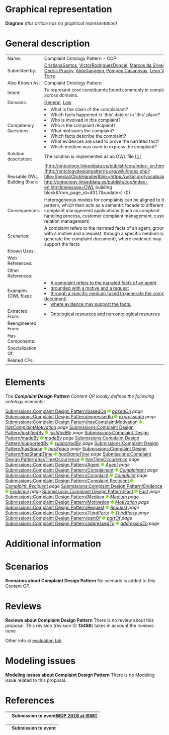 #  Graphical representation


__Diagram__
_(this article has no graphical representation)_



#  General description




|  |  |
| --- | --- |
|  Name: |  Complaint Ontology Pattern - COP |
|  Submitted by: | [CristianaSantos](../User/CristianaSantos.md "User:CristianaSantos"), [VictorRodriguezDoncel](../User/VictorRodriguezDoncel.md "User:VictorRodriguezDoncel"), [Marcos da Silveira](http://ontologydesignpatterns.org/wiki/index.php?title=User:Marcos_da_Silveira&action=edit&redlink=1 "User:Marcos da Silveira (not yet written)"), [Cedric Prusky](http://ontologydesignpatterns.org/wiki/index.php?title=User:Cedric_Prusky&action=edit&redlink=1 "User:Cedric Prusky (not yet written)"), [AldoGangemi](../User/AldoGangemi.md "User:AldoGangemi"), [Pompeu Casanovas](http://ontologydesignpatterns.org/wiki/index.php?title=User:Pompeu_Casanovas&action=edit&redlink=1 "User:Pompeu Casanovas (not yet written)"), [Leon Van der Torre](http://ontologydesignpatterns.org/wiki/index.php?title=User:Leon_Van_der_Torre&action=edit&redlink=1 "User:Leon Van der Torre (not yet written)") |
|  Also Known As: |  Complaint Ontology Pattern |
|  Intent: |  To represent core constituents found commonly in complaints across domains. |
|  Domains: | [General](../Community/General.md "Community:General"), [Law](../Community/Law.md "Community:Law") |
|  Competency Questions: | <li> What is the claim of the complainant?</li><li> Which facts happened in 'this' date or in 'this' place?</li><li> Who is involved in this complaint?</li><li> Who is the complaint recipient?</li><li> What motivates the complaint?</li><li> Which facts describe the complaint?</li><li> What evidences are used to prove the narrated fact?</li><li> Which medium was used to express the complaint?</li> |
|  Solution description: |  The solution is implemented as an OWL file [[1]](https://w3id.org/vocabulary/cop "https://w3id.org/vocabulary/cop") |
|  Reusable OWL Building Block: | [http://ontoology.linkeddata.es/publish/cop/index-en.html](http://ontologydesignpatterns.org/wiki/index.php?title=Special:ClickHandler&link=https://w3id.org/vocabulary/cop   http://ontoology.linkeddata.es/publish/cop/index-en.html&message=OWL building block&from_page_id=4017&update=) (0) |
|  Consequences: |  Heterogeneous models for complaints can be aligned to this pattern, which then acts as a semantic facade to different complaint management applications (such as complaint handling process, customer complaint management, customer relation management) |
|  Scenarios: |  A complaint refers to the narrated facts of an agent, grounded with a motive and a request, through a specific medium (used to generate the complaint document), where evidence may support the facts |
|  Known Uses: |  |
|  Web References: |  |
|  Other References: |  |
|  Examples (OWL files): | <li><a class="external text" href="http://A%20complaint%20refers%20to%20the%20narrated%20facts%20of%20an%20agent" rel="nofollow" title="http://A%20complaint%20refers%20to%20the%20narrated%20facts%20of%20an%20agent">A complaint refers to the narrated facts of an agent</a></li><li><a class="external text" href="http://grounded%20with%20a%20motive%20and%20a%20request" rel="nofollow" title="http://grounded%20with%20a%20motive%20and%20a%20request">grounded with a motive and a request</a></li><li><a class="external text" href="http://through%20a%20specific%20medium%20%28used%20to%20generate%20the%20complaint%20document%29" rel="nofollow" title="http://through%20a%20specific%20medium%20%28used%20to%20generate%20the%20complaint%20document%29">through a specific medium (used to generate the complaint document)</a></li><li><a class="external text" href="http://where%20evidence%20may%20support%20the%20facts." rel="nofollow" title="http://where%20evidence%20may%20support%20the%20facts.">where evidence may support the facts.</a></li> |
|  Extracted From: | <li><a class="external text" href="http://Ontological%20resources%20and%20non%20ontological%20resources" rel="nofollow" title="http://Ontological%20resources%20and%20non%20ontological%20resources">Ontological resources and non ontological resources</a></li> |
|  Reengineered From: |  |
|  Has Components: |  |
|  Specialization Of: |  |
|  Related CPs: |  |


  




#  Elements


_The __Complaint Design Pattern__ Content OP locally defines the following ontology elements:_



[Submissions:Complaint Design Pattern/basedOn](http://ontologydesignpatterns.org/wiki/index.php?title=Submissions:Complaint_Design_Pattern/basedOn&action=edit&redlink=1 "Submissions:Complaint Design Pattern/basedOn (not yet written)") [![](./11px-ArrowRight.gif)](../Image/ArrowRight.gif.md "ArrowRight.gif") _[basedOn](http://ontologydesignpatterns.org/wiki/index.php?title=Submissions:Complaint_Design_Pattern/basedOn&action=edit&redlink=1 "Submissions:Complaint Design Pattern/basedOn (not yet written)") page_
[Submissions:Complaint Design Pattern/expressedIn](http://ontologydesignpatterns.org/wiki/index.php?title=Submissions:Complaint_Design_Pattern/expressedIn&action=edit&redlink=1 "Submissions:Complaint Design Pattern/expressedIn (not yet written)") [![](./11px-ArrowRight.gif)](../Image/ArrowRight.gif.md "ArrowRight.gif") _[expressedIn](http://ontologydesignpatterns.org/wiki/index.php?title=Submissions:Complaint_Design_Pattern/expressedIn&action=edit&redlink=1 "Submissions:Complaint Design Pattern/expressedIn (not yet written)") page_
[Submissions:Complaint Design Pattern/hasComplaintMotivation](http://ontologydesignpatterns.org/wiki/index.php?title=Submissions:Complaint_Design_Pattern/hasComplaintMotivation&action=edit&redlink=1 "Submissions:Complaint Design Pattern/hasComplaintMotivation (not yet written)") [![](./11px-ArrowRight.gif)](../Image/ArrowRight.gif.md "ArrowRight.gif") _[hasComplaintMotivation](http://ontologydesignpatterns.org/wiki/index.php?title=Submissions:Complaint_Design_Pattern/hasComplaintMotivation&action=edit&redlink=1 "Submissions:Complaint Design Pattern/hasComplaintMotivation (not yet written)") page_
[Submissions:Complaint Design Pattern/justifiedBy](http://ontologydesignpatterns.org/wiki/index.php?title=Submissions:Complaint_Design_Pattern/justifiedBy&action=edit&redlink=1 "Submissions:Complaint Design Pattern/justifiedBy (not yet written)") [![](./11px-ArrowRight.gif)](../Image/ArrowRight.gif.md "ArrowRight.gif") _[justifiedBy](http://ontologydesignpatterns.org/wiki/index.php?title=Submissions:Complaint_Design_Pattern/justifiedBy&action=edit&redlink=1 "Submissions:Complaint Design Pattern/justifiedBy (not yet written)") page_
[Submissions:Complaint Design Pattern/madeBy](http://ontologydesignpatterns.org/wiki/index.php?title=Submissions:Complaint_Design_Pattern/madeBy&action=edit&redlink=1 "Submissions:Complaint Design Pattern/madeBy (not yet written)") [![](./11px-ArrowRight.gif)](../Image/ArrowRight.gif.md "ArrowRight.gif") _[madeBy](http://ontologydesignpatterns.org/wiki/index.php?title=Submissions:Complaint_Design_Pattern/madeBy&action=edit&redlink=1 "Submissions:Complaint Design Pattern/madeBy (not yet written)") page_
[Submissions:Complaint Design Pattern/supportedBy](http://ontologydesignpatterns.org/wiki/index.php?title=Submissions:Complaint_Design_Pattern/supportedBy&action=edit&redlink=1 "Submissions:Complaint Design Pattern/supportedBy (not yet written)") [![](./11px-ArrowRight.gif)](../Image/ArrowRight.gif.md "ArrowRight.gif") _[supportedBy](http://ontologydesignpatterns.org/wiki/index.php?title=Submissions:Complaint_Design_Pattern/supportedBy&action=edit&redlink=1 "Submissions:Complaint Design Pattern/supportedBy (not yet written)") page_
[Submissions:Complaint Design Pattern/hasSpace](http://ontologydesignpatterns.org/wiki/index.php?title=Submissions:Complaint_Design_Pattern/hasSpace&action=edit&redlink=1 "Submissions:Complaint Design Pattern/hasSpace (not yet written)") [![](./11px-ArrowRight.gif)](../Image/ArrowRight.gif.md "ArrowRight.gif") _[hasSpace](http://ontologydesignpatterns.org/wiki/index.php?title=Submissions:Complaint_Design_Pattern/hasSpace&action=edit&redlink=1 "Submissions:Complaint Design Pattern/hasSpace (not yet written)") page_
[Submissions:Complaint Design Pattern/hasStampTime](http://ontologydesignpatterns.org/wiki/index.php?title=Submissions:Complaint_Design_Pattern/hasStampTime&action=edit&redlink=1 "Submissions:Complaint Design Pattern/hasStampTime (not yet written)") [![](./11px-ArrowRight.gif)](../Image/ArrowRight.gif.md "ArrowRight.gif") _[hasStampTime](http://ontologydesignpatterns.org/wiki/index.php?title=Submissions:Complaint_Design_Pattern/hasStampTime&action=edit&redlink=1 "Submissions:Complaint Design Pattern/hasStampTime (not yet written)") page_
[Submissions:Complaint Design Pattern/hasTimeOccurrence](http://ontologydesignpatterns.org/wiki/index.php?title=Submissions:Complaint_Design_Pattern/hasTimeOccurrence&action=edit&redlink=1 "Submissions:Complaint Design Pattern/hasTimeOccurrence (not yet written)") [![](./11px-ArrowRight.gif)](../Image/ArrowRight.gif.md "ArrowRight.gif") _[hasTimeOccurrence](http://ontologydesignpatterns.org/wiki/index.php?title=Submissions:Complaint_Design_Pattern/hasTimeOccurrence&action=edit&redlink=1 "Submissions:Complaint Design Pattern/hasTimeOccurrence (not yet written)") page_
[Submissions:Complaint Design Pattern/Agent](http://ontologydesignpatterns.org/wiki/index.php?title=Submissions:Complaint_Design_Pattern/Agent&action=edit&redlink=1 "Submissions:Complaint Design Pattern/Agent (not yet written)") [![](./11px-ArrowRight.gif)](../Image/ArrowRight.gif.md "ArrowRight.gif") _[Agent](http://ontologydesignpatterns.org/wiki/index.php?title=Submissions:Complaint_Design_Pattern/Agent&action=edit&redlink=1 "Submissions:Complaint Design Pattern/Agent (not yet written)") page_
[Submissions:Complaint Design Pattern/Complainant](http://ontologydesignpatterns.org/wiki/index.php?title=Submissions:Complaint_Design_Pattern/Complainant&action=edit&redlink=1 "Submissions:Complaint Design Pattern/Complainant (not yet written)") [![](./11px-ArrowRight.gif)](../Image/ArrowRight.gif.md "ArrowRight.gif") _[Complainant](http://ontologydesignpatterns.org/wiki/index.php?title=Submissions:Complaint_Design_Pattern/Complainant&action=edit&redlink=1 "Submissions:Complaint Design Pattern/Complainant (not yet written)") page_
[Submissions:Complaint Design Pattern/Complaint](http://ontologydesignpatterns.org/wiki/index.php?title=Submissions:Complaint_Design_Pattern/Complaint&action=edit&redlink=1 "Submissions:Complaint Design Pattern/Complaint (not yet written)") [![](./11px-ArrowRight.gif)](../Image/ArrowRight.gif.md "ArrowRight.gif") _[Complaint](http://ontologydesignpatterns.org/wiki/index.php?title=Submissions:Complaint_Design_Pattern/Complaint&action=edit&redlink=1 "Submissions:Complaint Design Pattern/Complaint (not yet written)") page_
[Submissions:Complaint Design Pattern/Complaint Recipient](http://ontologydesignpatterns.org/wiki/index.php?title=Submissions:Complaint_Design_Pattern/Complaint_Recipient&action=edit&redlink=1 "Submissions:Complaint Design Pattern/Complaint Recipient (not yet written)") [![](./11px-ArrowRight.gif)](../Image/ArrowRight.gif.md "ArrowRight.gif") _[Complaint\_Recipient](http://ontologydesignpatterns.org/wiki/index.php?title=Submissions:Complaint_Design_Pattern/Complaint_Recipient&action=edit&redlink=1 "Submissions:Complaint Design Pattern/Complaint Recipient (not yet written)") page_
[Submissions:Complaint Design Pattern/Evidence](http://ontologydesignpatterns.org/wiki/index.php?title=Submissions:Complaint_Design_Pattern/Evidence&action=edit&redlink=1 "Submissions:Complaint Design Pattern/Evidence (not yet written)") [![](./11px-ArrowRight.gif)](../Image/ArrowRight.gif.md "ArrowRight.gif") _[Evidence](http://ontologydesignpatterns.org/wiki/index.php?title=Submissions:Complaint_Design_Pattern/Evidence&action=edit&redlink=1 "Submissions:Complaint Design Pattern/Evidence (not yet written)") page_
[Submissions:Complaint Design Pattern/Fact](http://ontologydesignpatterns.org/wiki/index.php?title=Submissions:Complaint_Design_Pattern/Fact&action=edit&redlink=1 "Submissions:Complaint Design Pattern/Fact (not yet written)") [![](./11px-ArrowRight.gif)](../Image/ArrowRight.gif.md "ArrowRight.gif") _[Fact](http://ontologydesignpatterns.org/wiki/index.php?title=Submissions:Complaint_Design_Pattern/Fact&action=edit&redlink=1 "Submissions:Complaint Design Pattern/Fact (not yet written)") page_
[Submissions:Complaint Design Pattern/Medium](http://ontologydesignpatterns.org/wiki/index.php?title=Submissions:Complaint_Design_Pattern/Medium&action=edit&redlink=1 "Submissions:Complaint Design Pattern/Medium (not yet written)") [![](./11px-ArrowRight.gif)](../Image/ArrowRight.gif.md "ArrowRight.gif") _[Medium](http://ontologydesignpatterns.org/wiki/index.php?title=Submissions:Complaint_Design_Pattern/Medium&action=edit&redlink=1 "Submissions:Complaint Design Pattern/Medium (not yet written)") page_
[Submissions:Complaint Design Pattern/Motivation](http://ontologydesignpatterns.org/wiki/index.php?title=Submissions:Complaint_Design_Pattern/Motivation&action=edit&redlink=1 "Submissions:Complaint Design Pattern/Motivation (not yet written)") [![](./11px-ArrowRight.gif)](../Image/ArrowRight.gif.md "ArrowRight.gif") _[Motivation](http://ontologydesignpatterns.org/wiki/index.php?title=Submissions:Complaint_Design_Pattern/Motivation&action=edit&redlink=1 "Submissions:Complaint Design Pattern/Motivation (not yet written)") page_
[Submissions:Complaint Design Pattern/Request](http://ontologydesignpatterns.org/wiki/index.php?title=Submissions:Complaint_Design_Pattern/Request&action=edit&redlink=1 "Submissions:Complaint Design Pattern/Request (not yet written)") [![](./11px-ArrowRight.gif)](../Image/ArrowRight.gif.md "ArrowRight.gif") _[Request](http://ontologydesignpatterns.org/wiki/index.php?title=Submissions:Complaint_Design_Pattern/Request&action=edit&redlink=1 "Submissions:Complaint Design Pattern/Request (not yet written)") page_
[Submissions:Complaint Design Pattern/ThirdParty](http://ontologydesignpatterns.org/wiki/index.php?title=Submissions:Complaint_Design_Pattern/ThirdParty&action=edit&redlink=1 "Submissions:Complaint Design Pattern/ThirdParty (not yet written)") [![](./11px-ArrowRight.gif)](../Image/ArrowRight.gif.md "ArrowRight.gif") _[ThirdParty](http://ontologydesignpatterns.org/wiki/index.php?title=Submissions:Complaint_Design_Pattern/ThirdParty&action=edit&redlink=1 "Submissions:Complaint Design Pattern/ThirdParty (not yet written)") page_
[Submissions:Complaint Design Pattern/partOf](http://ontologydesignpatterns.org/wiki/index.php?title=Submissions:Complaint_Design_Pattern/partOf&action=edit&redlink=1 "Submissions:Complaint Design Pattern/partOf (not yet written)") [![](./11px-ArrowRight.gif)](../Image/ArrowRight.gif.md "ArrowRight.gif") _[partOf](http://ontologydesignpatterns.org/wiki/index.php?title=Submissions:Complaint_Design_Pattern/partOf&action=edit&redlink=1 "Submissions:Complaint Design Pattern/partOf (not yet written)") page_
[Submissions:Complaint Design Pattern/addressedTo](http://ontologydesignpatterns.org/wiki/index.php?title=Submissions:Complaint_Design_Pattern/addressedTo&action=edit&redlink=1 "Submissions:Complaint Design Pattern/addressedTo (not yet written)") [![](./11px-ArrowRight.gif)](../Image/ArrowRight.gif.md "ArrowRight.gif") _[addressedTo](http://ontologydesignpatterns.org/wiki/index.php?title=Submissions:Complaint_Design_Pattern/addressedTo&action=edit&redlink=1 "Submissions:Complaint Design Pattern/addressedTo (not yet written)") page_
#  Additional information


#  Scenarios



__Scenarios about Complaint Design Pattern__
No scenario is added to this Content OP.




#  Reviews



__Reviews about Complaint Design Pattern__
There is no review about this proposal.
This revision (revision ID __13488__) takes in account the reviews: none


Other info at [evaluation tab](http://ontologydesignpatterns.org/wiki/index.php?title=Submissions:Complaint_Design_Pattern&action=evaluation "http://ontologydesignpatterns.org/wiki/index.php?title=Submissions:Complaint_Design_Pattern&action=evaluation")




  




#  Modeling issues



__Modeling issues about Complaint Design Pattern__
There is no Modeling issue related to this proposal.




  




#  References


  






|  |  Submission to event[WOP 2016 at ISWC](http://ontologydesignpatterns.org/wiki/index.php?title=WOP_2016_at_ISWC&action=edit&redlink=1 "WOP 2016 at ISWC (not yet written)") |
| --- | --- |


  






|  |  Submission to event |
| --- | --- |